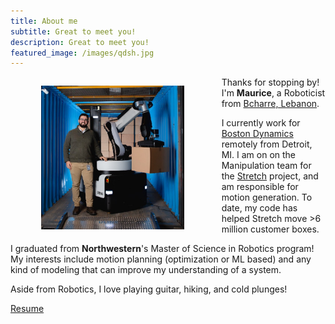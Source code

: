 ```yaml
---
title: About me
subtitle: Great to meet you!
description: Great to meet you!
featured_image: /images/qdsh.jpg
---
```

<figure style= "text-align: center; float: left; width: 65%; margin-right: 2%; margin-left: 0%; font-style: italic">
    <img src="/images/me.jpeg" style="width: 70%;" class="img-fluid rounded">
  </figure>

Thanks for stopping by! I'm **Maurice**, a Roboticist from [Bcharre, Lebanon](https://en.wikipedia.org/wiki/Bsharri).

I currently work for [Boston Dynamics](https://www.bostondynamics.com) remotely from Detroit, MI. I am on on the Manipulation team for the [Stretch](https://www.bostondynamics.com/stretch) project, and am responsible for motion generation. To date, my code has helped Stretch move >6 million customer boxes.

I graduated from **Northwestern**'s Master of Science in Robotics program! My interests include motion planning (optimization or ML based) and any kind of modeling that can improve my understanding of a system.


Aside from Robotics, I love playing guitar, hiking, and cold plunges! 

<a href="https://moribots.github.io/images/MR.pdf" class="button button--large" download="MR.pdf">Resume</a>